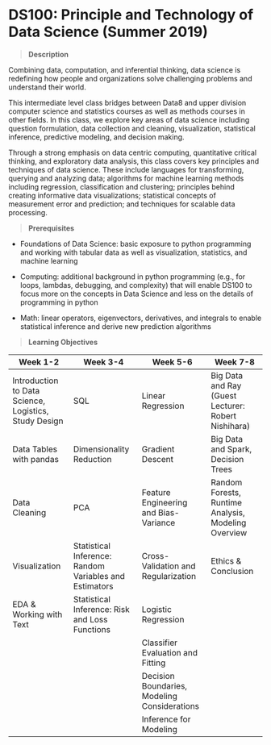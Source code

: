 # DS100: Principle and Technology of Data Science (Summer 2019)

> **Description**

Combining data, computation, and inferential thinking, data science is redefining how people and organizations solve challenging problems and understand their world. 

This intermediate level class bridges between Data8 and upper division computer science and statistics courses as well as methods courses in other fields. In this class, we explore key areas of data science including question formulation, data collection and cleaning, visualization, statistical inference, predictive modeling, and decision making. 

Through a strong emphasis on data centric computing, quantitative critical thinking, and exploratory data analysis, this class covers key principles and techniques of data science. These include languages for transforming, querying and analyzing data; algorithms for machine learning methods including regression, classification and clustering; principles behind creating informative data visualizations; statistical concepts of measurement error and prediction; and techniques for scalable data processing.

> **Prerequisites**

- Foundations of Data Science: basic exposure to python programming and working with tabular data as well as visualization, statistics, and machine learning

- Computing: additional background in python programming (e.g., for loops, lambdas, debugging, and complexity) that will enable DS100 to focus more on the concepts in Data Science and less on the details of programming in python

- Math: linear operators, eigenvectors, derivatives, and integrals to enable statistical inference and derive new prediction algorithms

> **Learning Objectives**

| Week 1-2  | Week 3-4 | Week 5-6 | Week 7-8 |
| ------------- | ------------- | ------------- | ------------- |
| Introduction to Data Science, Logistics, Study Design  | SQL  | Linear Regression  | Big Data and Ray (Guest Lecturer: Robert Nishihara)|
| Data Tables with pandas  | Dimensionality Reduction  | Gradient Descent  | Big Data and Spark, Decision Trees |
| Data Cleaning  | PCA  |Feature Engineering and Bias-Variance | Random Forests, Runtime Analysis, Modeling Overview  |
| Visualization  | Statistical Inference: Random Variables and Estimators  | Cross-Validation and Regularization  | Ethics & Conclusion |
| EDA & Working with Text  | Statistical Inference: Risk and Loss Functions  | Logistic Regression  | |
|   |   | Classifier Evaluation and Fitting  | |
|   |   | Decision Boundaries, Modeling Considerations ||
|   |   | Inference for Modeling  | |

